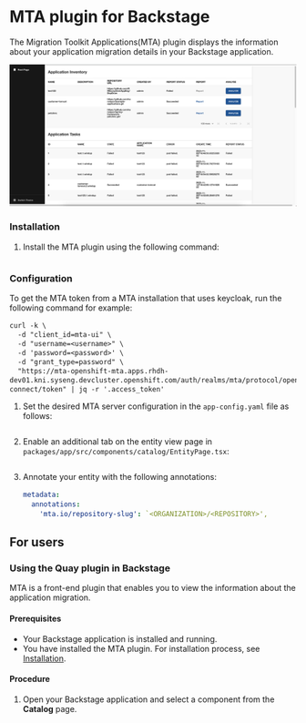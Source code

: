 # MTA plugin for Backstage

The Migration Toolkit Applications(MTA) plugin displays the information about your application migration details in your Backstage application.

![img.png](img.png)

### Installation

1. Install the MTA plugin using the following command:

   ```console

   ```

### Configuration

To get the MTA token from a MTA installation that uses keycloak, run the following command for example:

```console
curl -k \
  -d "client_id=mta-ui" \
  -d "username=<username>" \
  -d 'password=<password>' \
  -d "grant_type=password" \
  "https://mta-openshift-mta.apps.rhdh-dev01.kni.syseng.devcluster.openshift.com/auth/realms/mta/protocol/openid-connect/token" | jq -r '.access_token'
```

1. Set the desired MTA server configuration in the `app-config.yaml` file as follows:

```

```

2. Enable an additional tab on the entity view page in `packages/app/src/components/catalog/EntityPage.tsx`:

   ```tsx title="packages/app/src/components/catalog/EntityPage.tsx"

   ```

3. Annotate your entity with the following annotations:

   ```yaml title="catalog-info.yaml"
   metadata:
     annotations:
       'mta.io/repository-slug': `<ORGANIZATION>/<REPOSITORY>',
   ```

## For users

### Using the Quay plugin in Backstage

MTA is a front-end plugin that enables you to view the information about the application migration.

#### Prerequisites

- Your Backstage application is installed and running.
- You have installed the MTA plugin. For installation process, see [Installation](#installation).

#### Procedure

1. Open your Backstage application and select a component from the **Catalog** page.
